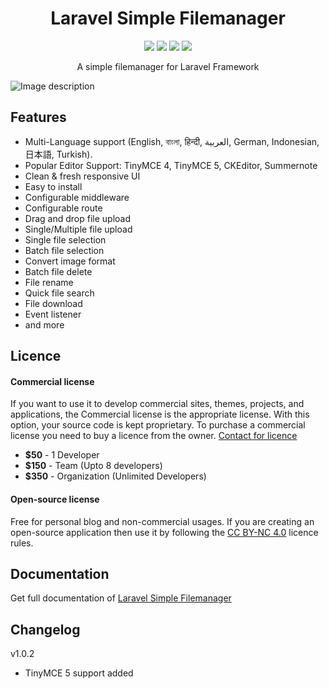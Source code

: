 <h1 align="center">Laravel Simple Filemanager</h1>
<p align="center">
    <a href="https://packagist.org/packages/haruncpi/laravel-simple-filemanager"><img src="https://badgen.net/packagist/v/haruncpi/laravel-simple-filemanager" /></a>
     <a href=""><img src="https://badgen.net/packagist/dt/haruncpi/laravel-simple-filemanager"/></a>
    <a href="https://twitter.com/laravelarticle"><img src="https://badgen.net/badge/twitter/@laravelarticle/1DA1F2?icon&label" /></a>
    <a href="https://facebook.com/laravelarticle"><img src="https://badgen.net/badge/facebook/laravelarticle/3b5998"/></a>
</p>
<p align="center">A simple filemanager for Laravel Framework</p>

![Image description](previews/preview-desktop.png)

## Features
- Multi-Language support (English, বাংলা, हिन्दी, العربية, German, Indonesian, 日本語, Turkish).
- Popular Editor Support: TinyMCE 4, TinyMCE 5, CKEditor, Summernote
- Clean & fresh responsive UI
- Easy to install
- Configurable middleware
- Configurable route
- Drag and drop file upload
- Single/Multiple file upload
- Single file selection
- Batch file selection
- Convert image format
- Batch file delete
- File rename
- Quick file search
- File download
- Event listener
- and more

## Licence

#### Commercial license
If you want to use it to develop commercial sites, themes, projects, and applications, the Commercial license is the appropriate license. With this option, your source code is kept proprietary. To purchase a commercial license you need to buy a licence from the owner. [Contact for licence](https://laravelarticle.com/page/contact)
- **$50** - 1 Developer
- **$150** - Team (Upto 8 developers)
- **$350** - Organization (Unlimited Developers)

#### Open-source license
Free for personal blog and non-commercial usages. If you are creating an open-source application then use it by following the [CC BY-NC 4.0](https://creativecommons.org/licenses/by-nc/4.0/) licence rules.


## Documentation
Get full documentation of [Laravel Simple Filemanager](https://laravelarticle.com/laravel-simple-filemanager)


## Changelog
v1.0.2
- TinyMCE 5 support added

